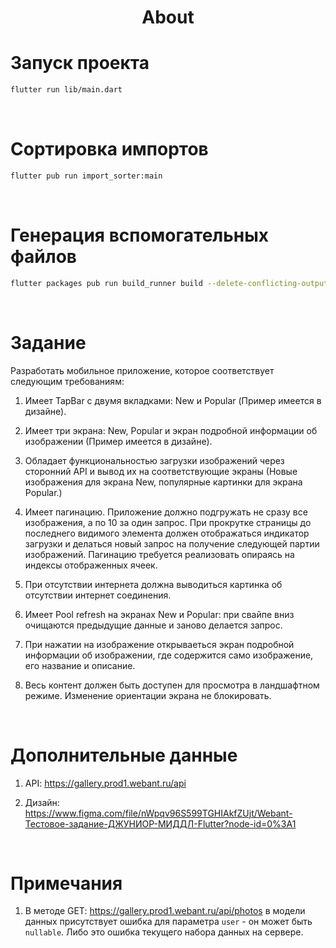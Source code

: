 <h1 align="center">About</h1>

# Запуск проекта
```sh
flutter run lib/main.dart
```

<br />

# Сортировка импортов
```sh
flutter pub run import_sorter:main
```

<br />

# Генерация вспомогательных файлов
```sh
flutter packages pub run build_runner build --delete-conflicting-outputs
```

<br />

# Задание

Разработать мобильное приложение, которое соответствует следующим требованиям:

1. Имеет TapBar с двумя вкладками: New и Popular (Пример имеется в дизайне).

2. Имеет три экрана: New, Popular и экран подробной информации об изображении (Пример имеется в дизайне).

3. Обладает функциональностью загрузки изображений через сторонний API и вывод их на соответствующие экраны (Новые изображения для экрана New, популярные картинки для экрана Popular.)

4. Имеет пагинацию. Приложение должно подгружать не сразу все изображения, а по 10 за один запрос. При прокрутке страницы до последнего видимого элемента должен отображаться индикатор загрузки и делаться новый запрос на получение следующей партии изображений. Пагинацию требуется реализовать опираясь на индексы отображенных ячеек.

5. При отсутствии интернета должна выводиться картинка об отсутствии интернет соединения.

6. Имеет Pool refresh на экранах New и Popular: при свайпе вниз очищаются предыдущие данные и заново делается запрос.

7. При нажатии на изображение открываеться экран подробной информации об изображении, где содержится само изображение, его название и описание.

8. Весь контент должен быть доступен для просмотра в ландшафтном режиме.
Изменение ориентации экрана не блокировать.

<br />

# Дополнительные данные

1. API: https://gallery.prod1.webant.ru/api

2. Дизайн: https://www.figma.com/file/nWpqv96S599TGHIAkfZUjt/Webant-Тестовое-задание-ДЖУНИОР-МИДДЛ-Flutter?node-id=0%3A1

<br />

# Примечания
1. В методе GET: https://gallery.prod1.webant.ru/api/photos в модели данных присутствует ошибка для параметра `user` - он может быть `nullable`. Либо это ошибка текущего набора данных на сервере.
